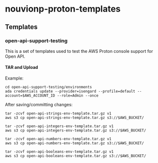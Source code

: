 # nouvionp-proton-templates

## Templates

### open-api-support-testing

This is a set of templates used to test the AWS Proton console support for Open API.

#### TAR and Upload

Example:

```
cd open-api-support-testing/environments
ada credentials update --provider=isengard --profile=default --account=$AWS_ACCOUNT_ID --role=Admin --once
```

After saving/committing changes:

```
tar -zcvf open-api-strings-env-template.tar.gz v1
aws s3 cp open-api-strings-env-template.tar.gz s3://$AWS_BUCKET/
```

```
tar -zcvf open-api-integers-env-template.tar.gz v1
aws s3 cp open-api-integers-env-template.tar.gz s3://$AWS_BUCKET/
```

```
tar -zcvf open-api-numbers-env-template.tar.gz v1
aws s3 cp open-api-numbers-env-template.tar.gz s3://$AWS_BUCKET/
```

```
tar -zcvf open-api-booleans-env-template.tar.gz v1
aws s3 cp open-api-booleans-env-template.tar.gz s3://$AWS_BUCKET/
```
